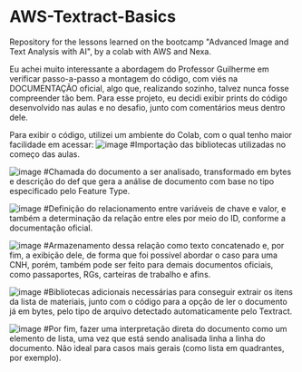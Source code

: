 # AWS-Textract-Basics
Repository for the lessons learned on the bootcamp "Advanced Image and Text Analysis with AI", by a colab with AWS and Nexa.

Eu achei muito interessante a abordagem do Professor Guilherme em verificar passo-a-passo a montagem do código, com viés na DOCUMENTAÇÃO oficial, algo que, realizando sozinho, talvez nunca fosse compreender tão bem. Para esse projeto, eu decidi exibir prints do código desenvolvido nas aulas e no desafio, junto com comentários meus dentro dele.

Para exibir o código, utilizei um ambiente do Colab, com o qual tenho maior facilidade em acessar:
![image](https://github.com/user-attachments/assets/becf4fe2-3d1b-43d2-b178-08bde8cc7387) #Importação das bibliotecas utilizadas no começo das aulas.

![image](https://github.com/user-attachments/assets/fc528358-94a0-4520-92c7-2461ead71410) #Chamada do documento a ser analisado, transformado em bytes e descrição do def que gera a análise de documento com base no tipo especificado pelo Feature Type.

![image](https://github.com/user-attachments/assets/008ef9fe-c11c-4bbf-b71f-9fb4aa63e445) #Definição do relacionamento entre variáveis de chave e valor, e também a determinação da relação entre eles por meio do ID, conforme a documentação oficial.

![image](https://github.com/user-attachments/assets/32e8c24b-dff0-468a-810b-d275ccb16be1) #Armazenamento dessa relação como texto concatenado e, por fim, a exibição dele, de forma que foi possível abordar o caso para uma CNH, porém, também pode ser feito para demais documentos oficiais, como passaportes, RGs, carteiras de trabalho e afins.

![image](https://github.com/user-attachments/assets/c8045edd-1c00-47ce-b981-655d7340adc0) #Bibliotecas adicionais necessárias para conseguir extrair os itens da lista de materiais, junto com o código para a opção de ler o documento já em bytes, pelo tipo de arquivo detectado automaticamente pelo Textract.

![image](https://github.com/user-attachments/assets/7d422e91-e9ac-498a-a293-e2c83d012fcb) #Por fim, fazer uma interpretação direta do documento como um elemento de lista, uma vez que está sendo analisada linha a linha do documento. Não ideal para casos mais gerais (como lista em quadrantes, por exemplo).

